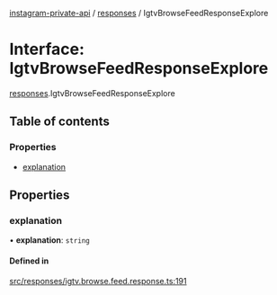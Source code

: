 [instagram-private-api](../../README.md) / [responses](../../modules/responses.md) / IgtvBrowseFeedResponseExplore

# Interface: IgtvBrowseFeedResponseExplore

[responses](../../modules/responses.md).IgtvBrowseFeedResponseExplore

## Table of contents

### Properties

- [explanation](IgtvBrowseFeedResponseExplore.md#explanation)

## Properties

### explanation

• **explanation**: `string`

#### Defined in

[src/responses/igtv.browse.feed.response.ts:191](https://github.com/Nerixyz/instagram-private-api/blob/b3351b9/src/responses/igtv.browse.feed.response.ts#L191)
